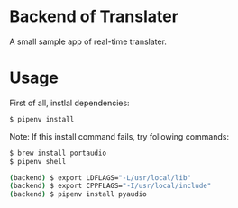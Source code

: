 # Backend of Translater

A small sample app of real-time translater.

# Usage

First of all, instlal dependencies:

```bash
$ pipenv install
```

Note: If this install command fails, try following commands:

```bash
$ brew install portaudio
$ pipenv shell

(backend) $ export LDFLAGS="-L/usr/local/lib" 
(backend) $ export CPPFLAGS="-I/usr/local/include"
(backend) $ pipenv install pyaudio
```

